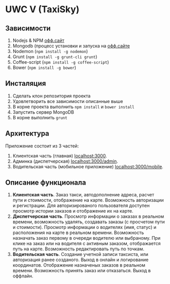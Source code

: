  UWC V (TaxiSky)
===============
Зависимости
-----------
1. Nodejs & NPM [офф.сайт](http://nodejs.org/)
2. Mongodb (процесс установки и запуска на [офф.сайте](http://www.mongodb.org/)
3. Nodemon (`npm install -g nodemon`)
4. Grunt (`npm install -g grunt-cli grunt`)
5. Coffee-script (`npm install -g coffee-script`)
6. Bower (`npm install -g bower`)

Инсталяция
----------
1. Сделать клон репозитория проекта
2. Удовлетворить все зависимости описанные выше
3. В корне проекта выполнить `npm install` и `bower install`
4. Запустить сервер MongoDB
5. В корне выполнить `grunt`

Архитектура
-----------
Приложение cостоит из 3 частей:

1. Клиентская часть (главная) [localhost:3000](http://localhost:3000).
2. Админка (диспетчерская) [localhost:3000/admin](http://localhost:3000/admin). 
3. Водительская часть (мобильное приложение) [localhost:3000/mobile](http://localhost:3000/mobile).

Описание функционала
--------------------
1. **Клиентская часть**. Заказ такси, автодополнение адреса, расчет пути и стоимости, отображение на карте. Возможность авторизации и регистрации. Для авторизированого пользователя доступен просмотр истории заказов и отображение их на карте.
2. **Диспетчерская часть**. Просмотр информации о заказах в реальном времени, возможность удалять, создавать заказы (с просчетом пути и стоимости). Просмотр информации о водителях (имя, статус) и расположения на карте в реальном времени. Возможность назначать заказ первому в очереди водителю или выбраному. При клике на заказ или на водителя с активным заказом, отображается путь на карте. Возможность редактировать путь по точкам.
3. **Водительская часть**. Создание учетной записи таксиста, или авторизация ранее созданого. Выход в онлайн и логирование координатов. Отображение назначеных заказов в реальном времени. Возможность принять заказ или отказаться. Выход в оффлайн.

